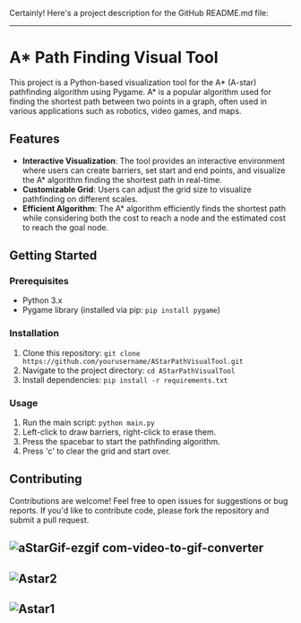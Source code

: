 Certainly! Here's a project description for the GitHub README.md file:

---

# A* Path Finding Visual Tool

This project is a Python-based visualization tool for the A* (A-star) pathfinding algorithm using Pygame. A* is a popular algorithm used for finding the shortest path between two points in a graph, often used in various applications such as robotics, video games, and maps.

## Features

- **Interactive Visualization**: The tool provides an interactive environment where users can create barriers, set start and end points, and visualize the A* algorithm finding the shortest path in real-time.
- **Customizable Grid**: Users can adjust the grid size to visualize pathfinding on different scales.
- **Efficient Algorithm**: The A* algorithm efficiently finds the shortest path while considering both the cost to reach a node and the estimated cost to reach the goal node.

## Getting Started

### Prerequisites

- Python 3.x
- Pygame library (installed via pip: `pip install pygame`)

### Installation

1. Clone this repository: `git clone https://github.com/yourusername/AStarPathVisualTool.git`
2. Navigate to the project directory: `cd AStarPathVisualTool`
3. Install dependencies: `pip install -r requirements.txt`

### Usage

1. Run the main script: `python main.py`
2. Left-click to draw barriers, right-click to erase them.
3. Press the spacebar to start the pathfinding algorithm.
4. Press 'c' to clear the grid and start over.

## Contributing

Contributions are welcome! Feel free to open issues for suggestions or bug reports. If you'd like to contribute code, please fork the repository and submit a pull request.

## ![aStarGif-ezgif com-video-to-gif-converter](https://github.com/Nick3344/AStarVisualPath/assets/114958232/4e8114a4-9ba5-430d-b03c-2a7cd09909e3)

##  ![Astar2](https://github.com/Nick3344/AStarVisualPath/assets/114958232/ee47ae46-10db-42bd-92a1-c6c70dde2afe)

## ![Astar1](https://github.com/Nick3344/AStarVisualPath/assets/114958232/a941544d-6ccc-4bd5-8666-cd1352ad50f0)

